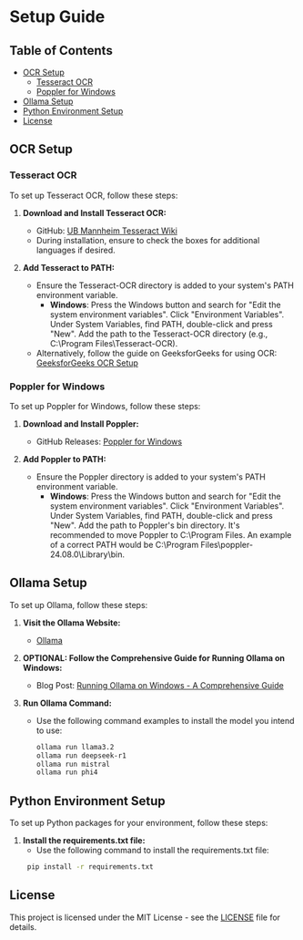 # Setup Guide

## Table of Contents
- [OCR Setup](#ocr-setup)
  - [Tesseract OCR](#tesseract-ocr)
  - [Poppler for Windows](#poppler-for-windows)
- [Ollama Setup](#ollama-setup)
- [Python Environment Setup](#python-environment-setup)
- [License](#license)

## OCR Setup

### Tesseract OCR
To set up Tesseract OCR, follow these steps:

1. **Download and Install Tesseract OCR:**
   - GitHub: [UB Mannheim Tesseract Wiki](https://github.com/UB-Mannheim/tesseract/wiki)
   - During installation, ensure to check the boxes for additional languages if desired.

2. **Add Tesseract to PATH:**
   - Ensure the Tesseract-OCR directory is added to your system's PATH environment variable.
     - **Windows**: Press the Windows button and search for "Edit the system environment variables". Click "Environment Variables". Under System Variables, find PATH, double-click and press "New". Add the path to the Tesseract-OCR directory (e.g., C:\Program Files\Tesseract-OCR).
   - Alternatively, follow the guide on GeeksforGeeks for using OCR: [GeeksforGeeks OCR Setup](https://www.geeksforgeeks.org/python-reading-contents-of-pdf-using-ocr-optical-character-recognition/)

### Poppler for Windows
To set up Poppler for Windows, follow these steps:

1. **Download and Install Poppler:**
   - GitHub Releases: [Poppler for Windows](https://github.com/oschwartz10612/poppler-windows/releases)

2. **Add Poppler to PATH:**
   - Ensure the Poppler directory is added to your system's PATH environment variable.
     - **Windows**: Press the Windows button and search for "Edit the system environment variables". Click "Environment Variables". Under System Variables, find PATH, double-click and press "New". Add the path to Poppler's bin directory. It's recommended to move Poppler to C:\Program Files. An example of a correct PATH would be C:\Program Files\poppler-24.08.0\Library\bin.

## Ollama Setup

To set up Ollama, follow these steps:

1. **Visit the Ollama Website:**
   - [Ollama](https://ollama.com/)

2. **OPTIONAL: Follow the Comprehensive Guide for Running Ollama on Windows:**
   - Blog Post: [Running Ollama on Windows - A Comprehensive Guide](https://collabnix.com/running-ollama-on-windows-a-comprehensive-guide/)

3. **Run Ollama Command:**
   - Use the following command examples to install the model you intend to use:
     ```bash
     ollama run llama3.2
     ollama run deepseek-r1
     ollama run mistral
     ollama run phi4
     ```

## Python Environment Setup

To set up Python packages for your environment, follow these steps:

1. **Install the requirements.txt file:**
    - Use the following command to install the requirements.txt file:
    ```bash
     pip install -r requirements.txt
     ```

## License

This project is licensed under the MIT License - see the [LICENSE](LICENSE) file for details.
